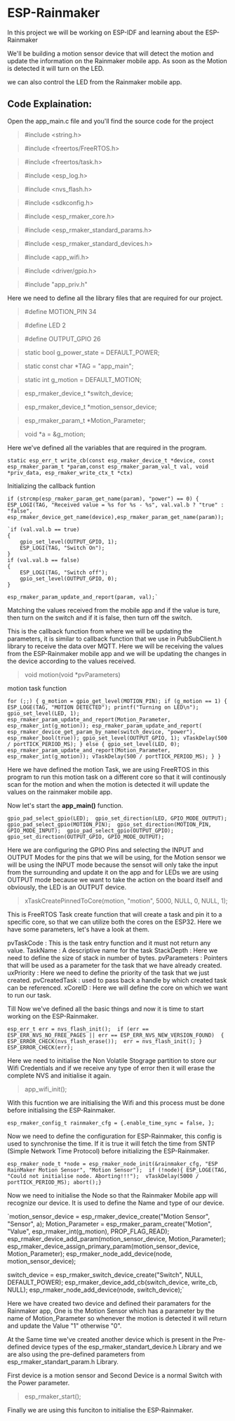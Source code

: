 # ESP-Rainmaker
In this project we will be working on ESP-IDF and learning about the ESP-Rainmaker

We'll be building a motion sensor device that will detect the motion and update the information on the Rainmaker mobile app. As soon as the Motion is detected it will turn on the LED.

we can also control the LED from the Rainmaker mobile app.

## Code Explaination:

Open the app_main.c file and you'll find the source code for the project

> #include <string.h>

> #include <freertos/FreeRTOS.h>

> #include <freertos/task.h>

> #include <esp_log.h>

>#include <nvs_flash.h>

>#include <sdkconfig.h>

>#include <esp_rmaker_core.h>

>#include <esp_rmaker_standard_params.h>

>#include <esp_rmaker_standard_devices.h>

>#include <app_wifi.h>

>#include <driver/gpio.h>

>#include "app_priv.h"

Here we need to define all the library files that are required for our project.

> #define MOTION_PIN 34

> #define LED 2

> #define OUTPUT_GPIO 26

> static bool g_power_state = DEFAULT_POWER;

> static const char *TAG = "app_main";

> static int g_motion = DEFAULT_MOTION;

> esp_rmaker_device_t *switch_device;

> esp_rmaker_device_t *motion_sensor_device;

> esp_rmaker_param_t *Motion_Parameter;

> void *a = &g_motion;

Here we've defined all the variables that are required in the program.

`static esp_err_t write_cb(const esp_rmaker_device_t *device, const esp_rmaker_param_t *param,const esp_rmaker_param_val_t val, void *priv_data, esp_rmaker_write_ctx_t *ctx)`

Initializing the callback funtion

`if (strcmp(esp_rmaker_param_get_name(param), "power") == 0) { ESP_LOGI(TAG, "Received value = %s for %s - %s", val.val.b ? "true" : "false", esp_rmaker_device_get_name(device),esp_rmaker_param_get_name(param));`

    `if (val.val.b == true)
    {
        gpio_set_level(OUTPUT_GPIO, 1);
        ESP_LOGI(TAG, "Switch On");
    }
    if (val.val.b == false)
    {
        ESP_LOGI(TAG, "Switch off");
        gpio_set_level(OUTPUT_GPIO, 0);
    }

    esp_rmaker_param_update_and_report(param, val);`
Matching the values received from the mobile app and if the value is ture, then turn on the switch and if it is false, then turn off the switch.

This is the callback function from where we will be updating the parameters, it is similar to callback function that we use in PubSubClient.h library to receive the data over MQTT. Here we will be receiving the values from the ESP-Rainmaker mobile app and we will be updating the changes in the device according to the values received.

> void motion(void *pvParameters)

motion task function

`for (;;)
{
    g_motion = gpio_get_level(MOTION_PIN);
    if (g_motion == 1)
    {
        ESP_LOGE(TAG, "MOTION DETECTED");
        printf("Turning on LED\n");
        gpio_set_level(LED, 1);
        esp_rmaker_param_update_and_report(Motion_Parameter, esp_rmaker_int(g_motion));
        esp_rmaker_param_update_and_report(
            esp_rmaker_device_get_param_by_name(switch_device, "power"),
            esp_rmaker_bool(true));
        gpio_set_level(OUTPUT_GPIO, 1);
        vTaskDelay(500 / portTICK_PERIOD_MS);
    }
    else
    {
        gpio_set_level(LED, 0);
        esp_rmaker_param_update_and_report(Motion_Parameter, esp_rmaker_int(g_motion));
        vTaskDelay(500 / portTICK_PERIOD_MS);
    }
}` 

Here we have defined the motion Task, we are using FreeRTOS in this program to run this motion task on a different core so that it will continously scan for the motion and when the motion is detected it will update the values on the rainmaker mobile app.

Now let's start the **app_main()** function.

`gpio_pad_select_gpio(LED); 
gpio_set_direction(LED, GPIO_MODE_OUTPUT);
gpio_pad_select_gpio(MOTION_PIN); 
gpio_set_direction(MOTION_PIN, GPIO_MODE_INPUT); 
gpio_pad_select_gpio(OUTPUT_GPIO); 
gpio_set_direction(OUTPUT_GPIO, GPIO_MODE_OUTPUT);`

Here we are configuring the GPIO Pins and selecting the INPUT and OUTPUT Modes for the pins that we will be using, for the Motion sensor we will be using the INPUT mode because the sensot will only take the input from the surrounding and update it on the app and for LEDs we are using OUTPUT mode because we want to take the action on the board itself and obviously, the LED is an OUTPUT device.

> xTaskCreatePinnedToCore(motion, "motion", 5000, NULL, 0, NULL, 1);

This is FreeRTOS Task create function that will create a task and pin it to a specific core, so that we can utilize both the cores on the ESP32. Here we have some parameters, let's have a look at them.

pvTaskCode : This is the task entry function and it must not return any value.
TaskName : A descriptive name for the task
StackDepth : Here we need to define the size of stack in number of bytes.
pvParameters : Pointers that will be used as a parameter for the task that we have already created.
uxPriority : Here we need to define the priority of the task that we just created.
pvCreatedTask : used to pass back a handle by which created task can be referenced.
xCoreID : Here we will define the core on which we want to run our task.

Till Now we've defined all the basic things and now it is time to start working on the ESP-Rainmaker.

`esp_err_t err = nvs_flash_init(); 
if (err == ESP_ERR_NVS_NO_FREE_PAGES || err == ESP_ERR_NVS_NEW_VERSION_FOUND) 
{ ESP_ERROR_CHECK(nvs_flash_erase()); 
err = nvs_flash_init(); } 
ESP_ERROR_CHECK(err);`

Here we need to initialise the Non Volatile Stograge partition to store our Wifi Credentials and if we receive any type of error then it will erase the complete NVS and initialise it again.

> app_wifi_init(); 

With this fucntion we are initialising the Wifi and this process must be done before initialising the ESP-Rainmaker.

`esp_rmaker_config_t rainmaker_cfg = {.enable_time_sync = false, };`

Now we need to define the configuration for ESP-Rainmaker, this config is used to synchronise the time. If it is true it will fetch the time from SNTP (Simple Network Time Protocol) before initializing the ESP-Rainmaker.

`esp_rmaker_node_t *node = esp_rmaker_node_init(&rainmaker_cfg, "ESP RainMaker Motion Sensor", "Motion Sensor"); 
if (!node){ ESP_LOGE(TAG, "Could not initialise node. Aborting!!!"); 
vTaskDelay(5000 / portTICK_PERIOD_MS); abort();}`

Now we need to initialise the Node so that the Rainmaker Mobile app will recognize our device. It is used to define the Name and type of our device.

`motion_sensor_device = esp_rmaker_device_create("Motion Sensor", "Sensor", a);
Motion_Parameter = esp_rmaker_param_create("Motion", "Value", esp_rmaker_int(g_motion), PROP_FLAG_READ);
esp_rmaker_device_add_param(motion_sensor_device, Motion_Parameter);
esp_rmaker_device_assign_primary_param(motion_sensor_device, Motion_Parameter);
esp_rmaker_node_add_device(node, motion_sensor_device);

switch_device = esp_rmaker_switch_device_create("Switch", NULL, DEFAULT_POWER);
esp_rmaker_device_add_cb(switch_device, write_cb, NULL);
esp_rmaker_node_add_device(node, switch_device);`

Here we have created two device and defined their paramaters for the Rainmaker app, One is the Motion Sensor which has a parameter by the name of Motion_Parameter so whenever the motion is detected it will return and update the Value "1" otherwise "0".

At the Same time we've created another device which is present in the Pre-defined device types of the esp_rmaker_standart_device.h Library and we are also using the pre-defined parameters from esp_rmaker_standart_param.h Library.

First device is a motion sensor and Second Device is a normal Switch with the Power parameter.

> esp_rmaker_start();

Finally we are using this funciton to initialise the ESP-Rainmaker.

